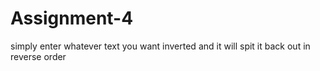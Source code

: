 # Assignment-4

simply enter whatever text you want inverted and it will spit it back out in reverse order
